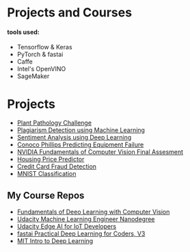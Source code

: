 

# Projects and Courses

#### tools used: 
* Tensorflow & Keras 
* PyTorch & fastai 
* Caffe
* Intel's OpenVINO
* SageMaker

# Projects

* [Plant Pathology Challenge](https://github.com/spregler/Plant-Pathology-Capstone)
* [Plagiarism Detection using Machine Learning](https://github.com/spregler/Data-Science-Machine-Learning/tree/master/Plagiarism-Detection)
* [Sentiment Analysis using Deep Learning](https://github.com/spregler/Data-Science-Machine-Learning/tree/master/Sentiment-Analysis)
* [Conoco Phillips Predicting Equipment Failure](https://github.com/spregler/Data-Science-Machine-Learning/tree/master/Conoco%20Phillips%20Comp2019)
* [NVIDIA Fundamentals of Computer Vision Final Assesment](https://github.com/spregler/Data-Science-Machine-Learning/tree/master/NVIDIA%20Deep%20Learning%20Institute%20Image%20Classifier)
* [Housing Price Predictor](https://github.com/spregler/Data-Science-Machine-Learning/tree/master/California%20Housing%20Price%20Prediction)
* [Credit Card Fraud Detection](https://github.com/spregler/Data-Science-Machine-Learning/tree/master/Credit%20Card%20Fraud)
* [MNIST Classification](https://github.com/spregler/Data-Science-Machine-Learning/blob/master/MNIST%20Classification/MNIST.ipynb)

## My Course Repos
* [Fundamentals of Deeo Learning with Computer Vision](https://courses.nvidia.com/courses/course-v1:DLI+C-FX-01+V2/about)
* [Udacity Machine Learning Engineer Nanodegree](https://github.com/spregler/Udacity-Machine-Learning-Engineer)
* [Udacity Edge AI for IoT Developers](https://github.com/spregler/Edge-AI-for-IoT-Developers-Nanodegree)
* [fastai Practical Deep Learning for Coders, V3](https://github.com/spregler/fastai-course)
* [MIT Intro to Deep Learning](https://github.com/spregler/MIT-Intro-to-Deep-Learning)

